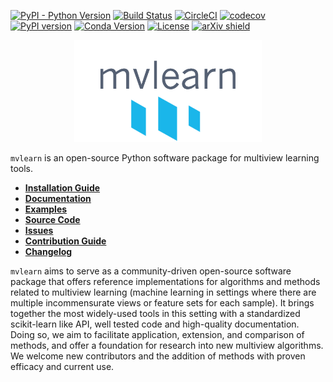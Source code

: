 
[![PyPI - Python Version](https://img.shields.io/pypi/pyversions/mvlearn.svg)](https://img.shields.io/pypi/pyversions/mvlearn.svg)
[![Build Status](https://travis-ci.com/mvlearn/mvlearn.svg?branch=main)](https://travis-ci.com/mvlearn/mvlearn)
[![CircleCI](https://circleci.com/gh/mvlearn/mvlearn/tree/main.svg?style=shield)](https://app.circleci.com/pipelines/github/mvlearn/mvlearn)
[![codecov](https://codecov.io/gh/mvlearn/mvlearn/branch/main/graph/badge.svg)](https://codecov.io/gh/mvlearn/mvlearn)
[![PyPI version](https://badge.fury.io/py/mvlearn.svg)](https://badge.fury.io/py/mvlearn)
[![Conda Version](https://img.shields.io/conda/vn/conda-forge/mvlearn.svg)](https://anaconda.org/conda-forge/mvlearn)
[![License](https://img.shields.io/github/license/mvlearn/mvlearn)](https://opensource.org/licenses/MIT)
[![arXiv shield](https://img.shields.io/badge/arXiv-2005.11890-red.svg?style=flat)](https://arxiv.org/abs/2005.11890)

<p align="center">
  <img width=300 src="docs/figures/mvlearn-logo-transparent-grey.png" />
</p>

`mvlearn` is an open-source Python software package for multiview learning tools.

- [**Installation Guide**](https://mvlearn.github.io/install.html)
- [**Documentation**](https://mvlearn.github.io/)
- [**Examples**](https://mvlearn.github.io/auto_examples/index.html)
- [**Source Code**](https://github.com/mvlearn/mvlearn/tree/main/mvlearn)
- [**Issues**](https://github.com/mvlearn/mvlearn/issues)
- [**Contribution Guide**](https://mvlearn.github.io/contributing.html)
- [**Changelog**](https://mvlearn.github.io/changelog.html)

`mvlearn` aims to serve as a community-driven open-source software package that offers reference implementations for algorithms and methods related to multiview learning (machine learning in settings where there are multiple incommensurate views or feature sets for each sample). It brings together the most widely-used tools in this setting with a standardized scikit-learn like API, well tested code and high-quality documentation. Doing so, we aim to facilitate application, extension, and comparison of methods, and offer a foundation for research into new multiview algorithms. We welcome new contributors and the addition of methods with proven efficacy and current use.
